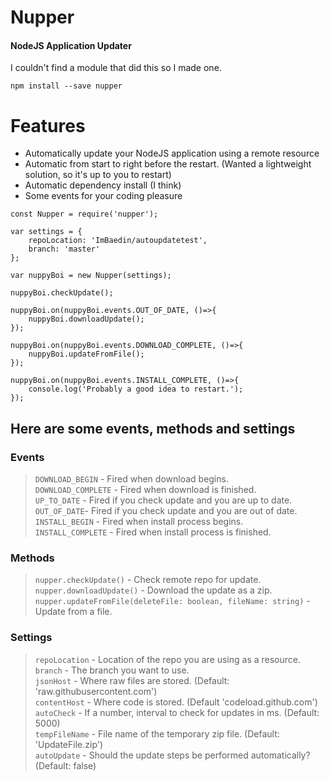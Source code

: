 # Nupper
#### NodeJS Application Updater

I couldn't find a module that did this so I made one.

`npm install --save nupper`

# Features

  - Automatically update your NodeJS application using a remote resource
  - Automatic from start to right before the restart. (Wanted a lightweight solution, so it's up to you to restart)
  - Automatic dependency install (I think)
  - Some events for your coding pleasure  
  

```
const Nupper = require('nupper');

var settings = {
    repoLocation: 'ImBaedin/autoupdatetest',
    branch: 'master'
};

var nuppyBoi = new Nupper(settings);

nuppyBoi.checkUpdate();

nuppyBoi.on(nuppyBoi.events.OUT_OF_DATE, ()=>{
    nuppyBoi.downloadUpdate();
});

nuppyBoi.on(nuppyBoi.events.DOWNLOAD_COMPLETE, ()=>{
    nuppyBoi.updateFromFile();
});

nuppyBoi.on(nuppyBoi.events.INSTALL_COMPLETE, ()=>{
    console.log('Probably a good idea to restart.');
});
```


## Here are some events, methods and settings

### Events
>`DOWNLOAD_BEGIN` - Fired when download begins.  
>`DOWNLOAD_COMPLETE` - Fired when download is finished.  
>`UP_TO_DATE` - Fired if you check update and you are up to date.  
>`OUT_OF_DATE`- Fired if you check update and you are out of date.  
>`INSTALL_BEGIN` - Fired when install process begins.  
>`INSTALL_COMPLETE` - Fired when install process is finished.  

### Methods
>`nupper.checkUpdate()` - Check remote repo for update.  
>`nupper.downloadUpdate()` - Download the update as a zip.  
>`nupper.updateFromFile(deleteFile: boolean, fileName: string)` - Update from a file.  

### Settings
>`repoLocation` - Location of the repo you are using as a resource.  
>`branch` - The branch you want to use.  
>`jsonHost` - Where raw files are stored. (Default: 'raw.githubusercontent.com')  
>`contentHost` - Where code is stored. (Default 'codeload.github.com')  
>`autoCheck` - If a number, interval to check for updates in ms. (Default: 5000)  
>`tempFileName` - File name of the temporary zip file. (Default: 'UpdateFile.zip')  
>`autoUpdate` - Should the update steps be performed automatically? (Default: false)  
